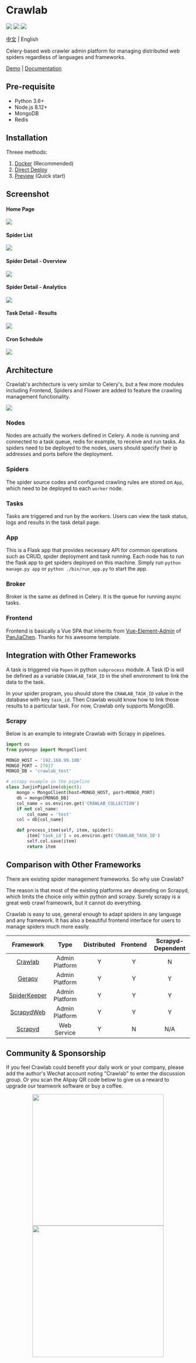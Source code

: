 # Crawlab

![](http://114.67.75.98:8081/buildStatus/icon?job=crawlab%2Fdevelop)
![](https://img.shields.io/badge/version-v0.2.3-blue.svg)
<a href="https://github.com/tikazyq/crawlab/blob/master/LICENSE" target="_blank">
    <img src="https://img.shields.io/badge/license-BSD-blue.svg">
</a>

[中文](https://github.com/tikazyq/crawlab/blob/master/README-zh.md) | English

Celery-based web crawler admin platform for managing distributed web spiders regardless of languages and frameworks. 

[Demo](http://114.67.75.98:8080) | [Documentation](https://tikazyq.github.io/crawlab-docs)

## Pre-requisite
- Python 3.6+
- Node.js 8.12+
- MongoDB
- Redis

## Installation

Threee methods:
1. [Docker](https://tikazyq.github.io/crawlab/Installation/Docker.md) (Recommended)
2. [Direct Deploy](https://tikazyq.github.io/crawlab/Installation/Direct.md)
3. [Preview](https://tikazyq.github.io/crawlab/Installation/Direct.md) (Quick start)

## Screenshot

#### Home Page

![](https://crawlab.oss-cn-hangzhou.aliyuncs.com/gitbook/home.png)

#### Spider List

![](https://crawlab.oss-cn-hangzhou.aliyuncs.com/gitbook/spider-list.png)

#### Spider Detail - Overview

![](https://crawlab.oss-cn-hangzhou.aliyuncs.com/gitbook/spider-detail-overview.png)

#### Spider Detail - Analytics

![](https://crawlab.oss-cn-hangzhou.aliyuncs.com/gitbook/spider-detail-analytics.png)

#### Task Detail - Results

![](https://crawlab.oss-cn-hangzhou.aliyuncs.com/gitbook/task-detail-results.png)

#### Cron Schedule

![](https://crawlab.oss-cn-hangzhou.aliyuncs.com/gitbook/schedule-generate-cron.png)

## Architecture

Crawlab's architecture is very similar to Celery's, but a few more modules including Frontend, Spiders and Flower are added to feature the crawling management functionality. 

![](https://crawlab.oss-cn-hangzhou.aliyuncs.com/gitbook/architecture.png)

### Nodes

Nodes are actually the workers defined in Celery. A node is running and connected to a task queue, redis for example, to receive and run tasks. As spiders need to be deployed to the nodes, users should specify their ip addresses and ports before the deployment.

### Spiders

The spider source codes and configured crawling rules are stored on `App`, which need to be deployed to each `worker` node.

### Tasks

Tasks are triggered and run by the workers. Users can view the task status, logs and results in the task detail page. 

### App

This is a Flask app that provides necessary API for common operations such as CRUD, spider deployment and task running. Each node has to run the flask app to get spiders deployed on this machine. Simply run `python manage.py app` or `python ./bin/run_app.py` to start the app.

### Broker

Broker is the same as defined in Celery. It is the queue for running async tasks.

### Frontend

Frontend is basically a Vue SPA that inherits from [Vue-Element-Admin](https://github.com/PanJiaChen/vue-element-admin) of [PanJiaChen](https://github.com/PanJiaChen). Thanks for his awesome template.

## Integration with Other Frameworks

A task is triggered via `Popen` in python `subprocess` module. A Task ID is will be defined as a variable `CRAWLAB_TASK_ID` in the shell environment to link the data to the task. 

In your spider program, you should store the `CRAWLAB_TASK_ID` value in the database with key `task_id`. Then Crawlab would know how to link those results to a particular task. For now, Crawlab only supports MongoDB. 

### Scrapy

Below is an example to integrate Crawlab with Scrapy in pipelines. 

```python
import os
from pymongo import MongoClient

MONGO_HOST = '192.168.99.100'
MONGO_PORT = 27017
MONGO_DB = 'crawlab_test'

# scrapy example in the pipeline
class JuejinPipeline(object):
    mongo = MongoClient(host=MONGO_HOST, port=MONGO_PORT)
    db = mongo[MONGO_DB]
    col_name = os.environ.get('CRAWLAB_COLLECTION')
    if not col_name:
        col_name = 'test'
    col = db[col_name]

    def process_item(self, item, spider):
        item['task_id'] = os.environ.get('CRAWLAB_TASK_ID')
        self.col.save(item)
        return item
```

## Comparison with Other Frameworks

There are existing spider management frameworks. So why use Crawlab? 

The reason is that most of the existing platforms are depending on Scrapyd, which limits the choice only within python and scrapy. Surely scrapy is a great web crawl frameowrk, but it cannot do everything. 

Crawlab is easy to use, general enough to adapt spiders in any language and any framework. It has also a beautiful frontend interface for users to manage spiders much more easily. 

|Framework | Type | Distributed | Frontend | Scrapyd-Dependent |
|:---:|:---:|:---:|:---:|:---:|
| [Crawlab](https://github.com/tikazyq/crawlab) | Admin Platform | Y | Y | N
| [Gerapy](https://github.com/Gerapy/Gerapy) | Admin Platform | Y | Y | Y
| [SpiderKeeper](https://github.com/DormyMo/SpiderKeeper) | Admin Platform | Y | Y | Y
| [ScrapydWeb](https://github.com/my8100/scrapydweb) | Admin Platform | Y | Y | Y
| [Scrapyd](https://github.com/scrapy/scrapyd) | Web Service | Y | N | N/A

## Community & Sponsorship

If you feel Crawlab could benefit your daily work or your company, please add the author's Wechat account noting "Crawlab" to enter the discussion group. Or you scan the Alipay QR code below to give us a reward to upgrade our teamwork software or buy a coffee.

<p align="center">
    <img src="https://crawlab.oss-cn-hangzhou.aliyuncs.com/gitbook/qrcode.png" height="360">
    <img src="https://crawlab.oss-cn-hangzhou.aliyuncs.com/gitbook/payment.jpg" height="360">
</p>
